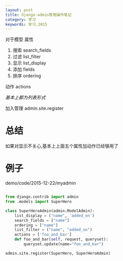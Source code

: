 ```yaml
---
layout: post
title: django-admin常用操作笔记
category: 学习
keywords: 学习,2015
---
```

对于模型
属性
1. 搜索 search_fields
2. 过滤 list_filter
3. 显示 list_display
4. 添加 fields
5. 排序 ordering

动作
actions


*基本上都为列表形式*

加入管理
admin.site.register

# 总结
如果对显示不关心,基本上上面五个属性加动作已经够用了

# 例子

demo/code/2015-12-22/myadmin

``` admin.py

from django.contrib import admin
from .models import SuperHero

class SuperHeroAdmin(admin.ModelAdmin):
    list_display = ("name", 'added_on')
    search_fields = ["name"]
    ordering = ["name"]
    list_filter = ("name", "added_on")
    actions = ['foo_and_bar']
    def foo_and_bar(self, request, queryset):
        queryset.update(name="foo_and_bar")

admin.site.register(SuperHero, SuperHeroAdmin)

```
